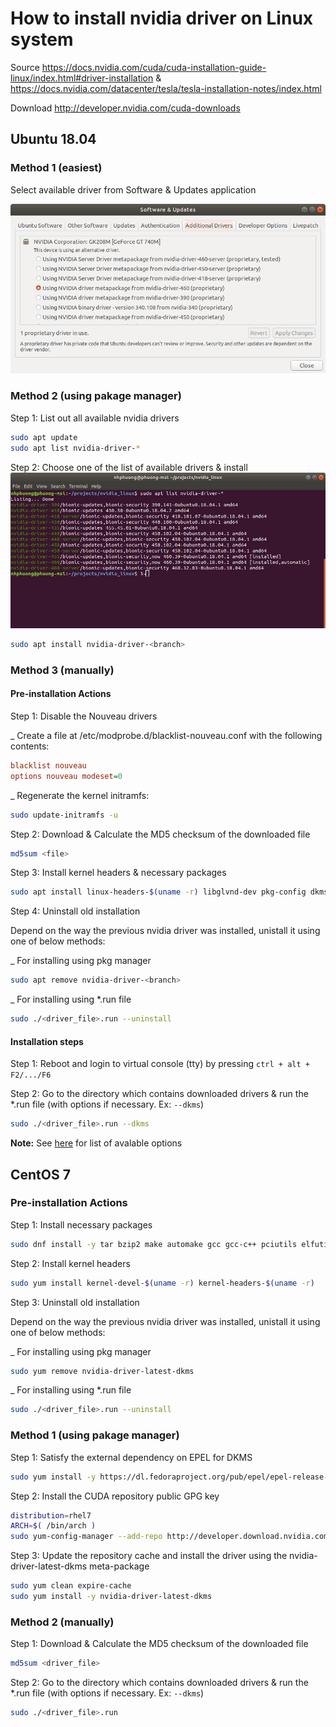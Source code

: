 # How to install nvidia driver on Linux system
Source https://docs.nvidia.com/cuda/cuda-installation-guide-linux/index.html#driver-installation
&
https://docs.nvidia.com/datacenter/tesla/tesla-installation-notes/index.html

Download http://developer.nvidia.com/cuda-downloads

## Ubuntu 18.04
### Method 1 (easiest)
Select available driver from Software & Updates application

![Softwares & Updates](../images/softwares_n_updates.png)

### Method 2 (using pakage manager)
Step 1: List out all available nvidia drivers
```sh
sudo apt update
sudo apt list nvidia-driver-*
```

Step 2: Choose one of the list of available drivers & install
![Driver list](../images/cmdl_nvidia_driver.png)
```sh
sudo apt install nvidia-driver-<branch>
```

### Method 3 (manually)
#### Pre-installation Actions
Step 1: Disable the Nouveau drivers

_ Create a file at /etc/modprobe.d/blacklist-nouveau.conf with the following contents:
```cfg
blacklist nouveau
options nouveau modeset=0
```
_ Regenerate the kernel initramfs:
```sh
sudo update-initramfs -u
```

Step 2: Download & Calculate the MD5 checksum of the downloaded file

```sh
md5sum <file>
```

Step 3: Install kernel headers & necessary packages

```sh
sudo apt install linux-headers-$(uname -r) libglvnd-dev pkg-config dkms
```

Step 4: Uninstall old installation

Depend on the way the previous nvidia driver was installed, unistall it using one of below methods:

_ For installing using pkg manager
```sh
sudo apt remove nvidia-driver-<branch>
```

_ For installing using *.run file
```sh
sudo ./<driver_file>.run --uninstall
```

#### Installation steps
Step 1: Reboot and login to virtual console (tty) by pressing `ctrl + alt + F2/.../F6`

Step 2: Go to the directory which contains downloaded drivers & run the *.run file (with options if necessary. Ex: `--dkms`)
```sh
sudo ./<driver_file>.run --dkms
```

**Note:** See [here](https://github.com/nhphuong91/Linux/blob/master/nvidiaDriverInstallation/OptionToInstallNvidiaDriver.txt) for list of avalable options

## CentOS 7
### Pre-installation Actions
Step 1: Install necessary packages
```sh
sudo dnf install -y tar bzip2 make automake gcc gcc-c++ pciutils elfutils-libelf-devel libglvnd-devel iptables firewalld vim bind-utils wget
```

Step 2: Install kernel headers
```sh
sudo yum install kernel-devel-$(uname -r) kernel-headers-$(uname -r)
```

Step 3: Uninstall old installation

Depend on the way the previous nvidia driver was installed, unistall it using one of below methods:

_ For installing using pkg manager
```sh
sudo yum remove nvidia-driver-latest-dkms
```

_ For installing using *.run file
```sh
sudo ./<driver_file>.run --uninstall
```

### Method 1 (using pakage manager)
Step 1: Satisfy the external dependency on EPEL for DKMS
```sh
sudo yum install -y https://dl.fedoraproject.org/pub/epel/epel-release-latest-7.noarch.rpm
```

Step 2: Install the CUDA repository public GPG key
```sh
distribution=rhel7
ARCH=$( /bin/arch )
sudo yum-config-manager --add-repo http://developer.download.nvidia.com/compute/cuda/repos/$distribution/${ARCH}/cuda-$distribution.repo
```

Step 3: Update the repository cache and install the driver using the nvidia-driver-latest-dkms meta-package
```sh
sudo yum clean expire-cache
sudo yum install -y nvidia-driver-latest-dkms
```

### Method 2 (manually)
Step 1: Download & Calculate the MD5 checksum of the downloaded file
```sh
md5sum <driver_file>
```

Step 2: Go to the directory which contains downloaded drivers & run the *.run file (with options if necessary. Ex: `--dkms`)
```sh
sudo ./<driver_file>.run
```